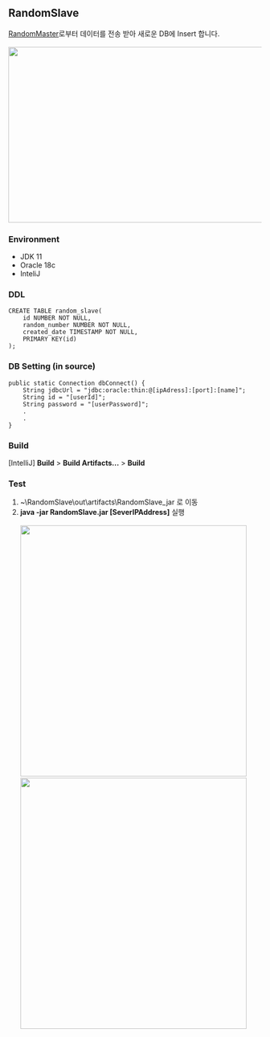 ## RandomSlave
<a href="https://github.com/eb-silverstar/RandomMaster">RandomMaster</a>로부터 데이터를 전송 받아 새로운 DB에 Insert 합니다.
<br><br><img src="https://user-images.githubusercontent.com/97152402/160886182-62037a99-18f0-4518-88c1-8bf5a526186d.png" width="900" height="350">


### Environment
- JDK 11
- Oracle 18c
- InteliJ

### DDL
```
CREATE TABLE random_slave(
    id NUMBER NOT NULL,
    random_number NUMBER NOT NULL,
    created_date TIMESTAMP NOT NULL,
    PRIMARY KEY(id)
);
```

### DB Setting (in source)
```
public static Connection dbConnect() {
    String jdbcUrl = "jdbc:oracle:thin:@[ipAdress]:[port]:[name]";
    String id = "[userId]";
    String password = "[userPassword]";
    .
    .
}
```

### Build
[IntelliJ] **Build** > **Build Artifacts...** > **Build**

### Test
1. ~\RandomSlave\out\artifacts\RandomSlave_jar 로 이동
2. **java -jar RandomSlave.jar [SeverIPAddress]** 실행
<br><br><img src="https://user-images.githubusercontent.com/97152402/160886752-e4296956-fdce-4ce4-ad78-7840a03e6adf.png" width="450" height="500"> <img src="https://user-images.githubusercontent.com/97152402/160887069-a562c1ed-b84b-42ff-96cc-78e01becfddb.png" width="450" height="500">
